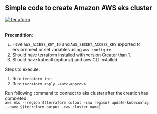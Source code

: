 ## Simple code to create Amazon AWS eks cluster
[![Terraform](https://github.com/mevinod/tf-create-eks-cluster/actions/workflows/terraform.yml/badge.svg)](https://github.com/mevinod/tf-create-eks-cluster/actions/workflows/terraform.yml)
<br> <br> <br> **Precondition**: <br>
1. Have `AWS_ACCESS_KEY_ID` and `AWS_SECRET_ACCESS_KEY` exported to enviornment or set variables using `aws configure` <br>
2. Should have terraform installed with version Greater than 1. <br>
3. Should have kubectl (optional) and aws CLI installed

Steps to execute:
1. Run: `terraform init`
2. Run: `terraform apply -auto-approve`

Run following command to connect to eks cluster after the creation has completed.<br>
`aws eks --region $(terraform output -raw region) update-kubeconfig     --name $(terraform output -raw cluster_name)`
